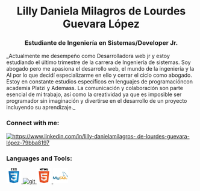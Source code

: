 <h1 align="center">Lilly Daniela Milagros de Lourdes Guevara López</h1>
<h3 align="center">Estudiante de Ingeniería en Sistemas/Developer Jr. </h3>

<p align="left"> _Actualmente me desempeño como Desarrolladora
web jr y estoy estudiando el último trimestre de la
carrera de Ingeniería de sistemas. Soy abogado pero
me apasiona el desarrollo web, el mundo de la
ingeniería y la AI por lo que decidí especializarme en
ello y cerrar el ciclo como abogado.
Estoy en constante estudios específicos en lenguajes de
programacióncon academia Platzi y Ademass. La comunicación y colaboración son parte
esencial de mi trabajo, así como la creatividad ya que es
imposible ser programador sin imaginación y divertirse en el
desarrollo de un proyecto incluyendo su aprendizaje._ </p>

<h3 align="left">Connect with me:</h3>
<p align="left">
<a href="https://linkedin.com/in/https://www.linkedin.com/in/lilly-danielamilagros- de-lourdes-guevara-lópez-79bba8197" target="blank"><img align="center" src="https://raw.githubusercontent.com/rahuldkjain/github-profile-readme-generator/master/src/images/icons/Social/linked-in-alt.svg" alt="https://www.linkedin.com/in/lilly-danielamilagros- de-lourdes-guevara-lópez-79bba8197" height="30" width="40" /></a>

<h3 align="left">Languages and Tools:</h3>
<p align="left"> <a href="https://www.w3schools.com/css/" target="_blank"> <img src="https://raw.githubusercontent.com/devicons/devicon/master/icons/css3/css3-original-wordmark.svg" alt="css3" width="40" height="40"/> </a> <a href="https://git-scm.com/" target="_blank"> <img src="https://www.vectorlogo.zone/logos/git-scm/git-scm-icon.svg" alt="git" width="40" height="40"/> </a> <a href="https://www.w3.org/html/" target="_blank"> <img src="https://raw.githubusercontent.com/devicons/devicon/master/icons/html5/html5-original-wordmark.svg" alt="html5" width="40" height="40"/> </a> <a href="https://www.mysql.com/" target="_blank"> <img src="https://raw.githubusercontent.com/devicons/devicon/master/icons/mysql/mysql-original-wordmark.svg" alt="mysql" width="40" height="40"/> </a> </p>
